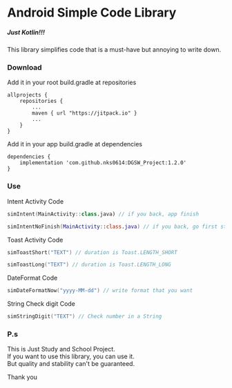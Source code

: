 # Android Simple Code Library

##### Just Kotlin!!!

This library simplifies code that is a must-have but annoying to write down.

### Download

Add it in your root build.gradle at repositories

```
allprojects {
    repositories {
        ...
        maven { url "https://jitpack.io" }
        ...
    }
}
```

Add it in your app build.gradle at dependencies

```
dependencies {
    implementation 'com.github.nks0614:DGSW_Project:1.2.0'
}
```

### Use

Intent Activity Code

```kotlin
simIntent(MainActivity::class.java) // if you back, app finish

simIntentNoFinish(MainActivity::class.java) // if you back, go first stack Activity
```

Toast Activity Code

```kotlin
simToastShort("TEXT") // duration is Toast.LENGTH_SHORT

simToastLong("TEXT") // duration is Toast.LENGTH_LONG
```

DateFormat Code

```kotlin
simDateFormatNow("yyyy-MM-dd") // write format that you want
```

String Check digit Code

```kotlin
simStringDigit("TEXT") // Check number in a String
```

### P.s
This is Just Study and School Project. <br>
If you want to use this library, you can use it. <br>
But quality and stability can't be guaranteed. <br>

Thank you
